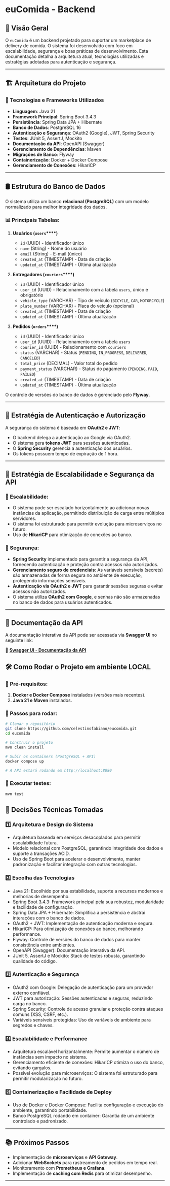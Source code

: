 # euComida - Backend

## 📌 Visão Geral

O `euComida` é um backend projetado para suportar um marketplace de delivery de comida. O sistema foi desenvolvido com foco em escalabilidade, segurança e boas práticas de desenvolvimento. Esta documentação detalha a arquitetura atual, tecnologias utilizadas e estratégias adotadas para autenticação e segurança.

---

## 🏗 Arquitetura do Projeto

### 🔹 Tecnologias e Frameworks Utilizados

- **Linguagem**: Java 21
- **Framework Principal**: Spring Boot 3.4.3
- **Persistência**: Spring Data JPA + Hibernate
- **Banco de Dados**: PostgreSQL 16
- **Autenticação e Segurança**: OAuth2 (Google), JWT, Spring Security
- **Testes**: JUnit 5, AssertJ, Mockito
- **Documentação da API**: OpenAPI (Swagger)
- **Gerenciamento de Dependências**: Maven
- **Migrações de Banco**: Flyway
- **Containerização**: Docker + Docker Compose
- **Gerenciamento de Conexões**: HikariCP

---

## 🛢 Estrutura do Banco de Dados

O sistema utiliza um banco **relacional (PostgreSQL)** com um modelo normalizado para melhor integridade dos dados.

### 📊 Principais Tabelas:

1. **Usuários (********`users`********\*\*\*\*)**

   - `id` (UUID) - Identificador único
   - `name` (String) - Nome do usuário
   - `email` (String) - E-mail (único)
   - `created_at` (TIMESTAMP) - Data de criação
   - `updated_at` (TIMESTAMP) - Última atualização

2. **Entregadores (********`couriers`********\*\*\*\*)**

   - `id` (UUID) - Identificador único
   - `user_id` (UUID) - Relacionamento com a tabela `users`, único e obrigatório
   - `vehicle_type` (VARCHAR) - Tipo de veículo (`BICYCLE`, `CAR`, `MOTORCYCLE`)
   - `plate_number` (VARCHAR) - Placa do veículo (opcional)
   - `created_at` (TIMESTAMP) - Data de criação
   - `updated_at` (TIMESTAMP) - Última atualização

3. **Pedidos (********`orders`********\*\*\*\*)**

   - `id` (UUID) - Identificador único
   - `user_id` (UUID) - Relacionamento com a tabela `users`
   - `courier_id` (UUID) - Relacionamento com `couriers`
   - `status` (VARCHAR) - Status (`PENDING`, `IN_PROGRESS`, `DELIVERED`, `CANCELED`)
   - `total_price` (DECIMAL) - Valor total do pedido
   - `payment_status` (VARCHAR) - Status do pagamento (`PENDING`, `PAID`, `FAILED`)
   - `created_at` (TIMESTAMP) - Data de criação
   - `updated_at` (TIMESTAMP) - Última atualização

O controle de versões do banco de dados é gerenciado pelo **Flyway**.

---

## 🔑 Estratégia de Autenticação e Autorização

A segurança do sistema é baseada em **OAuth2 e JWT**:

- O backend delega a autenticação ao Google via OAuth2.
- O sistema gera **tokens JWT** para sessões autenticadas.
- O **Spring Security** gerencia  a autenticação dos usuários.
- Os tokens possuem tempo de expiração de 1 hora.

---

## 🚀 Estratégia de Escalabilidade e Segurança da API

### 🔹 Escalabilidade:

- O sistema pode ser escalado horizontalmente ao adicionar novas instâncias da aplicação, permitindo distribuição de carga entre múltiplos servidores.
- O sistema foi estruturado para permitir evolução para microserviços no futuro.
- Uso de **HikariCP** para otimização de conexões ao banco.

### 🔹 Segurança:

- **Spring Security** implementado para garantir a segurança da API, fornecendo autenticação e proteção contra acessos não autorizados.
- **Gerenciamento seguro de credenciais**: As variáveis sensíveis (secrets) são armazenadas de forma segura no ambiente de execução, protegendo informações sensíveis.
- **Autenticação via OAuth2 e JWT** para garantir sessões seguras e evitar acessos não autorizados.
- O sistema utiliza **OAuth2 com Google**, e senhas não são armazenadas no banco de dados para usuários autenticados.

---

## 📖 Documentação da API

A documentação interativa da API pode ser acessada via **Swagger UI** no seguinte link:

🔗 **[Swagger UI - Documentação da API](https://eucomida-k37rx7zl3q-uc.a.run.app/swagger-ui/index.html)**

## 🛠 Como Rodar o Projeto em ambiente LOCAL

### 🔹 Pré-requisitos:

1. **Docker e Docker Compose** instalados (versões mais recentes).
2. **Java 21 e Maven** instalados.

### 🔹 Passos para rodar:

```sh
# Clonar o repositório
git clone https://github.com/celestinofabiano/eucomida.git
cd eucomida

# Construir o projeto
mvn clean install

# Subir os containers (PostgreSQL + API)
docker compose up

# A API estará rodando em http://localhost:8080
```

### 🔹 Executar testes:

```sh
mvn test
```

## 📌 Decisões Técnicas Tomadas

### 1️⃣ Arquitetura e Design do Sistema
- Arquitetura baseada em serviços desacoplados para permitir escalabilidade futura.
- Modelo relacional com PostgreSQL, garantindo integridade dos dados e suporte a transações ACID.
- Uso de Spring Boot para acelerar o desenvolvimento, manter padronização e facilitar integração com outras tecnologias.

### 2️⃣ Escolha das Tecnologias
- Java 21: Escolhido por sua estabilidade, suporte a recursos modernos e melhorias de desempenho.
- Spring Boot 3.4.3: Framework principal pela sua robustez, modularidade e facilidade de configuração.
- Spring Data JPA + Hibernate: Simplifica a persistência e abstrai interações com o banco de dados.
- OAuth2 + JWT: Implementação de autenticação moderna e segura.
- HikariCP: Para otimização de conexões ao banco, melhorando performance.
- Flyway: Controle de versões do banco de dados para manter consistência entre ambientes.
- OpenAPI (Swagger): Documentação interativa da API.
- JUnit 5, AssertJ e Mockito: Stack de testes robusta, garantindo qualidade do código.

### 3️⃣ Autenticação e Segurança
- OAuth2 com Google: Delegação de autenticação para um provedor externo confiável.
- JWT para autorização: Sessões autenticadas e seguras, reduzindo carga no banco.
- Spring Security: Controle de acesso granular e proteção contra ataques comuns (XSS, CSRF, etc.).
- Variáveis sensíveis protegidas: Uso de variáveis de ambiente para segredos e chaves.

### 4️⃣ Escalabilidade e Performance
- Arquitetura escalável horizontalmente: Permite aumentar o número de instâncias sem impacto no sistema.
- Gerenciamento eficiente de conexões: HikariCP otimiza o uso do banco, evitando gargalos.
- Possível evolução para microserviços: O sistema foi estruturado para permitir modularização no futuro.

### 5️⃣ Containerização e Facilidade de Deploy
- Uso de Docker e Docker Compose: Facilita configuração e execução do ambiente, garantindo portabilidade.
- Banco PostgreSQL rodando em container: Garantia de um ambiente controlado e padronizado.
---

## 📚 Próximos Passos

- Implementação de **microserviços** e **API Gateway**.
- Adicionar **WebSockets** para rastreamento de pedidos em tempo real.
- Monitoramento com **Prometheus e Grafana**.
- Implementação de **caching com Redis** para otimizar desempenho.

---

